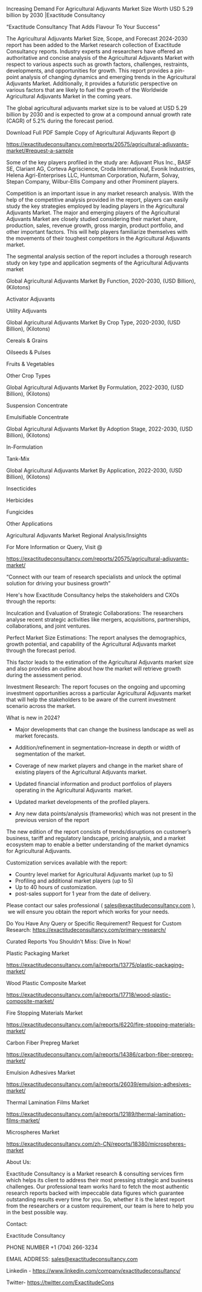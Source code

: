 Increasing Demand For Agricultural Adjuvants Market Size Worth USD 5.29 billion by 2030 |Exactitude Consultancy

“Exactitude Consultancy That Adds Flavour To Your Success”

The Agricultural Adjuvants Market Size, Scope, and Forecast 2024-2030 report has been added to the Market research collection of Exactitude Consultancy reports. Industry experts and researchers have offered an authoritative and concise analysis of the Agricultural Adjuvants Market with respect to various aspects such as growth factors, challenges, restraints, developments, and opportunities for growth. This report provides a pin-point analysis of changing dynamics and emerging trends in the Agricultural Adjuvants Market. Additionally, it provides a futuristic perspective on various factors that are likely to fuel the growth of the Worldwide Agricultural Adjuvants Market in the coming years.

The global agricultural adjuvants market size is to be valued at USD 5.29 billion by 2030 and is expected to grow at a compound annual growth rate (CAGR) of 5.2% during the forecast period.

Download Full PDF Sample Copy of Agricultural Adjuvants Report @

https://exactitudeconsultancy.com/reports/20575/agricultural-adjuvants-market/#request-a-sample

Some of the key players profiled in the study are: Adjuvant Plus Inc., BASF SE, Clariant AG, Corteva Agriscience, Croda International, Evonik Industries, Helena Agri-Enterprises LLC, Huntsman Corporation, Nufarm, Solvay, Stepan Company, Wilbur-Ellis Company and other Prominent players.

Competition is an important issue in any market research analysis. With the help of the competitive analysis provided in the report, players can easily study the key strategies employed by leading players in the Agricultural Adjuvants Market. The major and emerging players of the Agricultural Adjuvants Market are closely studied considering their market share, production, sales, revenue growth, gross margin, product portfolio, and other important factors. This will help players familiarize themselves with the movements of their toughest competitors in the Agricultural Adjuvants market.

The segmental analysis section of the report includes a thorough research study on key type and application segments of the Agricultural Adjuvants market

Global Agricultural Adjuvants Market By Function, 2020-2030, (USD Billion), (Kilotons)

Activator Adjuvants

Utility Adjuvants

Global Agricultural Adjuvants Market By Crop Type, 2020-2030, (USD Billion), (Kilotons)

Cereals & Grains

Oilseeds & Pulses

Fruits & Vegetables

Other Crop Types

Global Agricultural Adjuvants Market By Formulation, 2022-2030, (USD Billion), (Kilotons)

Suspension Concentrate

Emulsifiable Concentrate

Global Agricultural Adjuvants Market By Adoption Stage, 2022-2030, (USD Billion), (Kilotons)

In-Formulation

Tank-Mix

Global Agricultural Adjuvants Market By Application, 2022-2030, (USD Billion), (Kilotons)

Insecticides

Herbicides

Fungicides

Other Applications

Agricultural Adjuvants Market Regional Analysis/Insights

For More Information or Query, Visit @

https://exactitudeconsultancy.com/reports/20575/agricultural-adjuvants-market/

“Connect with our team of research specialists and unlock the optimal solution for driving your business growth”

Here's how Exactitude Consultancy helps the stakeholders and CXOs through the reports:

Inculcation and Evaluation of Strategic Collaborations: The researchers analyse recent strategic activities like mergers, acquisitions, partnerships, collaborations, and joint ventures.

Perfect Market Size Estimations: The report analyses the demographics, growth potential, and capability of the Agricultural Adjuvants market through the forecast period.

This factor leads to the estimation of the Agricultural Adjuvants market size and also provides an outline about how the market will retrieve growth during the assessment period.

Investment Research: The report focuses on the ongoing and upcoming investment opportunities across a particular Agricultural Adjuvants market that will help the stakeholders to be aware of the current investment scenario across the market.

What is new in 2024?

- Major developments that can change the business landscape as well as market forecasts.

- Addition/refinement in segmentation–Increase in depth or width of segmentation of the market.

- Coverage of new market players and change in the market share of existing players of the Agricultural Adjuvants market.

- Updated financial information and product portfolios of players operating in the Agricultural Adjuvants  market.

- Updated market developments of the profiled players.

- Any new data points/analysis (frameworks) which was not present in the previous version of the report

The new edition of the report consists of trends/disruptions on customer’s business, tariff and regulatory landscape, pricing analysis, and a market ecosystem map to enable a better understanding of the market dynamics for Agricultural Adjuvants.

Customization services available with the report:

- Country level market for Agricultural Adjuvants market (up to 5)
- Profiling and additional market players (up to 5)
- Up to 40 hours of customization.
- post-sales support for 1 year from the date of delivery.

Please contact our sales professional ( sales@exactitudeconsultancy.com ),  we will ensure you obtain the report which works for your needs.

Do You Have Any Query or Specific Requirement? Request for Custom Research: https://exactitudeconsultancy.com/primary-research/

Curated Reports You Shouldn't Miss: Dive In Now!

Plastic Packaging Market

https://exactitudeconsultancy.com/ja/reports/13775/plastic-packaging-market/

Wood Plastic Composite Market

https://exactitudeconsultancy.com/ja/reports/17718/wood-plastic-composite-market/

Fire Stopping Materials Market

https://exactitudeconsultancy.com/ja/reports/6220/fire-stopping-materials-market/

Carbon Fiber Prepreg Market

https://exactitudeconsultancy.com/ja/reports/14386/carbon-fiber-prepreg-market/

Emulsion Adhesives Market

https://exactitudeconsultancy.com/ja/reports/26039/emulsion-adhesives-market/

Thermal Lamination Films Market

https://exactitudeconsultancy.com/ja/reports/12189/thermal-lamination-films-market/

Microspheres Market

https://exactitudeconsultancy.com/zh-CN/reports/18380/microspheres-market

About Us:

Exactitude Consultancy is a Market research & consulting services firm which helps its client to address their most pressing strategic and business challenges. Our professional team works hard to fetch the most authentic research reports backed with impeccable data figures which guarantee outstanding results every time for you. So, whether it is the latest report from the researchers or a custom requirement, our team is here to help you in the best possible way.

Contact:

Exactitude Consultancy

PHONE NUMBER +1 (704) 266-3234

EMAIL ADDRESS: sales@exactitudeconsultancy.com

Linkedin - https://www.linkedin.com/company/exactitudeconsultancy/

Twitter- https://twitter.com/ExactitudeCons
